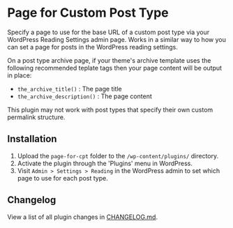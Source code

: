 Page for Custom Post Type
=========================

Specify a page to use for the base URL of a custom post type via your WordPress Reading Settings admin page.
Works in a similar way to how you can set a page for posts in the WordPress reading settings.

On a post type archive page, if your theme's archive template uses the following recommended teplate tags then your page content will be output in place:

 - `the_archive_title()` : The page title
 - `the_archive_description()` : The page content

This plugin may not work with post types that specify their own custom permalink structure.

Installation
------------

1. Upload the `page-for-cpt` folder to the `/wp-content/plugins/` directory.
2. Activate the plugin through the 'Plugins' menu in WordPress.
3. Visit `Admin > Settings > Reading` in the WordPress admin to set which page to use for each post type.


Changelog
---------

View a list of all plugin changes in [CHANGELOG.md].

[CHANGELOG.md]: https://github.com/benhuson/page-for-cpt/blob/master/CHANGELOG.md
